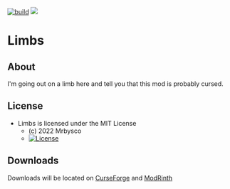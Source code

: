 [![build](https://github.com/Mrbysco/Limbs/actions/workflows/build.yml/badge.svg)](https://github.com/Mrbysco/Limbs/actions/workflows/build.yml) 
[![](http://cf.way2muchnoise.eu/versions/627878.svg)](https://www.curseforge.com/minecraft/mc-mods/limbs)

# Limbs #

## About ##
I'm going out on a limb here and tell you that this mod is probably cursed.

## License ##
* Limbs is licensed under the MIT License
  - (c) 2022 Mrbysco
  - [![License](https://img.shields.io/badge/License-MIT-red.svg?style=flat)](http://opensource.org/licenses/MIT)

## Downloads ##
Downloads will be located on [CurseForge](https://www.curseforge.com/minecraft/mc-mods/limbs) and [ModRinth](https://modrinth.com/mod/limbs)